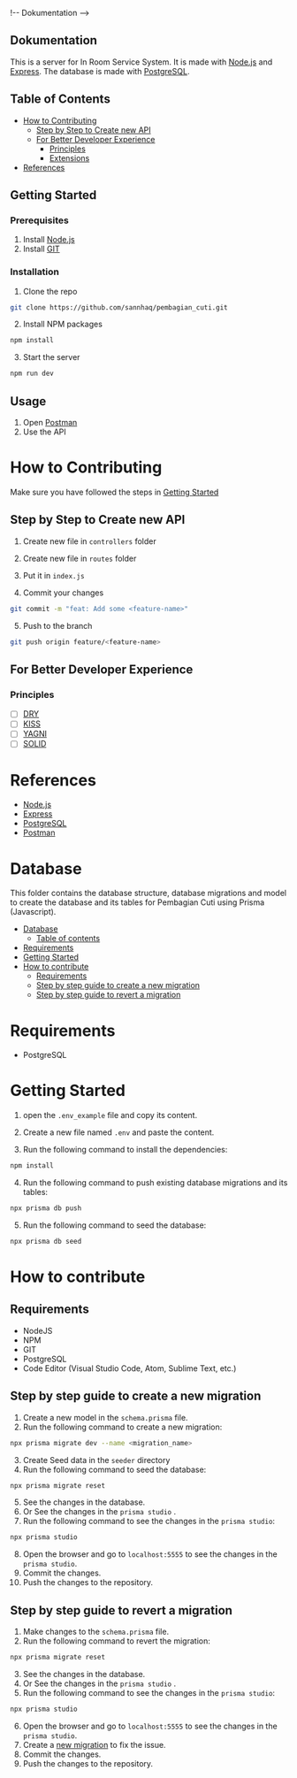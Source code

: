 !-- Dokumentation -->

## Dokumentation
This is a server for In Room Service System. It is made with [Node.js](https://nodejs.org/en/download/) and [Express](https://expressjs.com/). The database is made with [PostgreSQL](https://www.postgresql.org/).

## Table of Contents

- [How to Contributing](#how-to-contributing)
  - [Step by Step to Create new API](#step-by-step-to-create-new-api)
  - [For Better Developer Experience](#for-better-developer-experience)
    - [Principles](#principles)
    - [Extensions](#extensions)
- [References](#references)

## Getting Started

### Prerequisites

1. Install [Node.js](https://nodejs.org/en/download/)
2. Install [GIT](https://git-scm.com/downloads)

### Installation

1. Clone the repo

```sh
git clone https://github.com/sannhaq/pembagian_cuti.git
```

2. Install NPM packages

```sh
npm install
```

3. Start the server

```sh
npm run dev
```

## Usage

1. Open [Postman](https://www.postman.com/downloads/)
2. Use the API

# How to Contributing

Make sure you have followed the steps in [Getting Started](#getting-started)

## Step by Step to Create new API

1. Create new file in `controllers` folder
2. Create new file in `routes` folder
3. Put it in `index.js`

4. Commit your changes

```sh
git commit -m "feat: Add some <feature-name>"
```

5. Push to the branch

```sh
git push origin feature/<feature-name>
```

## For Better Developer Experience

### Principles

- [ ] [DRY](https://en.wikipedia.org/wiki/Don%27t_repeat_yourself)
- [ ] [KISS](https://en.wikipedia.org/wiki/KISS_principle)
- [ ] [YAGNI](https://en.wikipedia.org/wiki/You_aren%27t_gonna_need_it)
- [ ] [SOLID](https://en.wikipedia.org/wiki/SOLID)

# References

- [Node.js](https://nodejs.org/en/download/)
- [Express](https://expressjs.com/)
- [PostgreSQL](https://www.postgresql.org/)
- [Postman](https://www.postman.com/downloads/)

# Database
This folder contains the database structure, database migrations and model to create the database and its tables for Pembagian Cuti using Prisma (Javascript).

- [Database](#database)
  - [Table of contents](#table-of-contents)
- [Requirements](#requirements)
- [Getting Started](#getting-started)
- [How to contribute](#how-to-contribute)
  - [Requirements](#requirements-1)
  - [Step by step guide to create a new migration](#step-by-step-guide-to-create-a-new-migration)
  - [Step by step guide to revert a migration](#step-by-step-guide-to-revert-a-migration)

# Requirements
- PostgreSQL

# Getting Started
1. open the `.env_example` file and copy its content.
2. Create a new file named `.env` and paste the content.

3. Run the following command to install the dependencies:

```bash
npm install
```

4. Run the following command to push existing database migrations and its tables:

```bash
npx prisma db push
```

5. Run the following command to seed the database:

```bash
npx prisma db seed
```

# How to contribute

## Requirements

- NodeJS
- NPM
- GIT
- PostgreSQL
- Code Editor (Visual Studio Code, Atom, Sublime Text, etc.)

## Step by step guide to create a new migration

1. Create a new model in the `schema.prisma` file.
2. Run the following command to create a new migration:

```bash
npx prisma migrate dev --name <migration_name>
```

3. Create Seed data in the `seeder` directory
4. Run the following command to seed the database:

```bash
npx prisma migrate reset
```

5. See the changes in the database.
6. Or See the changes in the `prisma studio` .
7. Run the following command to see the changes in the `prisma studio`:

```bash
npx prisma studio
```

8. Open the browser and go to `localhost:5555` to see the changes in the `prisma studio`.
9. Commit the changes.
10. Push the changes to the repository.

## Step by step guide to revert a migration

1. Make changes to the `schema.prisma` file.
2. Run the following command to revert the migration:

```bash
npx prisma migrate reset
```

3. See the changes in the database.
4. Or See the changes in the `prisma studio` .
5. Run the following command to see the changes in the `prisma studio`:

```bash
npx prisma studio
```

6. Open the browser and go to `localhost:5555` to see the changes in the `prisma studio`.
7. Create a [new migration](#step-by-step-guide-to-create-a-new-migration) to fix the issue.
8. Commit the changes.
9. Push the changes to the repository.